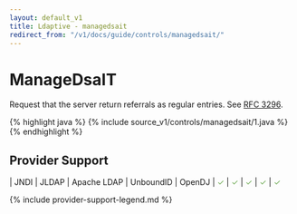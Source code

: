 ```yaml
---
layout: default_v1
title: Ldaptive - managedsait
redirect_from: "/v1/docs/guide/controls/managedsait/"
---
```


# ManageDsaIT

Request that the server return referrals as regular entries. See [RFC 3296](http://www.ietf.org/rfc/rfc3296.txt).

{% highlight java %}
{% include source_v1/controls/managedsait/1.java %}
{% endhighlight %}

## Provider Support

| JNDI | JLDAP | Apache LDAP | UnboundID | OpenDJ
| <font color="#6aa84f">✓</font> | <font color="#6aa84f">✓</font> | <font color="#6aa84f">✓</font> | <font color="#6aa84f">✓</font> | <font color="#6aa84f">✓</font>

{% include provider-support-legend.md %}


